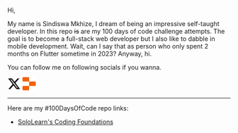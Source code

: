 Hi,

My name is Sindiswa Mkhize, I dream of being an impressive self-taught developer. In this repo ~~is~~ are my 100 days of code challenge attempts. The goal is to become a full-stack web developer but I also like to dabble in mobile development. Wait, can I say that as person who only spent 2 months on Flutter sometime in 2023? Anyway, hi.

You can follow me on following socials if you wanna.

[<img src="assets/svg/x-twitter.svg" alt="Twitter" width="30" height="30">](https://twitter.com/wandadrizzle)
[<img src="assets/svg/replit.svg" alt="Replit" width="30" height="30">](https://replit.com/@sindiswasm072)

---

Here are my #100DaysOfCode repo links:
- [SoloLearn's Coding Foundations](https://github.com/wandadrizzle/Coding-Foundations-SoloLearn)
